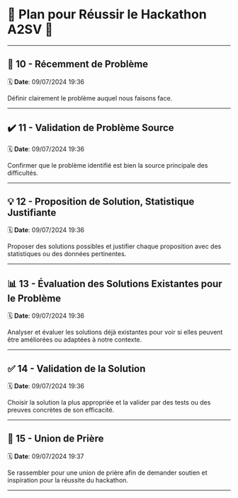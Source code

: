 # 🌟 Plan pour Réussir le Hackathon A2SV 🌟

---

## 📌 10 - Récemment de Problème
🗓️ **Date**: 09/07/2024 19:36

Définir clairement le problème auquel nous faisons face.

---

## ✔️ 11 - Validation de Problème Source
🗓️ **Date**: 09/07/2024 19:36

Confirmer que le problème identifié est bien la source principale des difficultés.

---

## 💡 12 - Proposition de Solution, Statistique Justifiante
🗓️ **Date**: 09/07/2024 19:36

Proposer des solutions possibles et justifier chaque proposition avec des statistiques ou des données pertinentes.

---

## 📊 13 - Évaluation des Solutions Existantes pour le Problème
🗓️ **Date**: 09/07/2024 19:36

Analyser et évaluer les solutions déjà existantes pour voir si elles peuvent être améliorées ou adaptées à notre contexte.

---

## ✅ 14 - Validation de la Solution
🗓️ **Date**: 09/07/2024 19:36

Choisir la solution la plus appropriée et la valider par des tests ou des preuves concrètes de son efficacité.

---

## 🙏 15 - Union de Prière
🗓️ **Date**: 09/07/2024 19:37

Se rassembler pour une union de prière afin de demander soutien et inspiration pour la réussite du hackathon.

---


